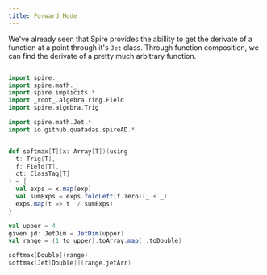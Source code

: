 ```yaml
---
title: Forward Mode
---
```


We've already seen that Spire provides the abillity to get the derivate of a function at a point through it's `Jet` class. Through function composition, we can find the derivate of a pretty much arbitrary function. 

```scala mdoc

import spire._
import spire.math._
import spire.implicits.*
import _root_.algebra.ring.Field
import spire.algebra.Trig

import spire.math.Jet.*
import io.github.quafadas.spireAD.*


def softmax[T](x: Array[T])(using
  t: Trig[T],    
  f: Field[T],  
  ct: ClassTag[T]  
) = {    
  val exps = x.map(exp)
  val sumExps = exps.foldLeft(f.zero)(_ + _)
  exps.map(t => t  / sumExps)
}

val upper = 4
given jd: JetDim = JetDim(upper)
val range = (1 to upper).toArray.map(_.toDouble)

softmax[Double](range)
softmax[Jet[Double]](range.jetArr)


```